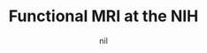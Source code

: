 ---
title: "Functional MRI at the NIH"
project_id: 
date: nil
conference_id: ""
presenters:
   - peter_bandettini
summary: "<p>Tour talk, Norwegian contingent</p>"
file: /assets/presentations/T230.ppt
filename: T230.ppt
layout: presentation
---